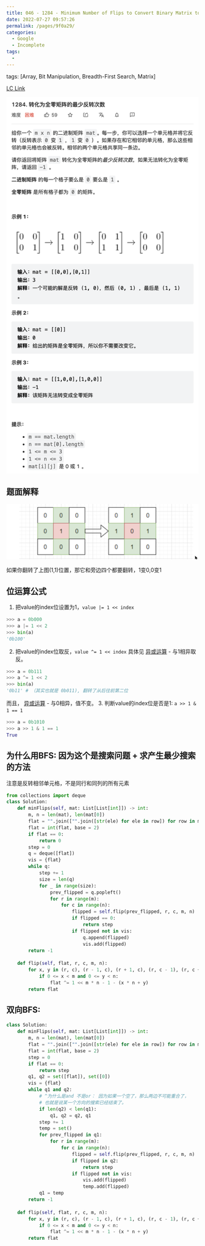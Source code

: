 ```yaml
---
title: 046 - 1284 - Minimum Number of Flips to Convert Binary Matrix to Zero Matrix - Hard
date: 2022-07-27 09:57:26
permalink: /pages/9f0a29/
categories:
  - Google
  - Incomplete
tags:
  - 
---
```

tags: [Array, Bit Manipulation, Breadth-First Search, Matrix]


[LC Link](https://leetcode.cn/problems/minimum-number-of-flips-to-convert-binary-matrix-to-zero-matrix/)

![](https://raw.githubusercontent.com/emmableu/image/master/202208130005689.png)

 ## 题面解释

![](https://raw.githubusercontent.com/emmableu/image/master/202208130017865.png)

如果你翻转了上图(1,1)位置，那它和旁边四个都要翻转，1变0,0变1

## 位运算公式

1. 把value的index位设置为1，`value |= 1 << index`
```python
>>> a = 0b000
>>> a |= 1 << 2
>>> bin(a)
'0b100'  
```
2. 把value的index位取反，`value ^= 1 << index`
具体见 [异或运算](https://emmableu.github.io/blog/pages/9b57bd/#%E5%BC%82%E6%88%96%E8%BF%90%E7%AE%97-xor)  - 与1相异取反。
```python
>>> a = 0b111
>>> a ^= 1 << 2
>>> bin(a)
'0b11' # （其实也就是 0b011), 翻转了从后往前第二位
```
而且， [异或运算](https://emmableu.github.io/blog/pages/9b57bd/#%E5%BC%82%E6%88%96%E8%BF%90%E7%AE%97-xor)  - 与0相异，值不变。
3. 判断value的index位是否是1: `a >> 1 & 1 == 1`
```python
>>> a = 0b1010
>>> a >> 1 & 1 == 1
True
```

## 为什么用BFS: 因为这个是搜索问题 + 求产生最少搜索的方法

注意是反转相邻单元格，不是同行和同列的所有元素

```python
from collections import deque
class Solution:
	def minFlips(self, mat: List[List[int]]) -> int:
		m, n = len(mat), len(mat[0])
		flat = "".join(["".join([str(ele) for ele in row]) for row in mat])
		flat = int(flat, base = 2)
		if flat == 0:
			return 0
		step = 0
		q = deque([flat])
		vis = {flat}
		while q:
			step += 1
			size = len(q)
			for _ in range(size):
				prev_flipped = q.popleft()
				for r in range(m):
					for c in range(n):
						flipped = self.flip(prev_flipped, r, c, m, n)
						if flipped == 0:
							return step
						if flipped not in vis:
							q.append(flipped)
							vis.add(flipped)
		return -1

	def flip(self, flat, r, c, m, n):
		for x, y in (r, c), (r - 1, c), (r + 1, c), (r, c - 1), (r, c + 1):
			if 0 <= x < m and 0 <= y < n:
				flat ^= 1 << m * n - 1 - (x * n + y)
		return flat
```


## 双向BFS:
```python
class Solution:
	def minFlips(self, mat: List[List[int]]) -> int:
		m, n = len(mat), len(mat[0])
		flat = "".join(["".join([str(ele) for ele in row]) for row in mat])
		flat = int(flat, base = 2)
		step = 0
		if flat == 0:
			return step
		q1, q2 = set([flat]), set([0])
		vis = {flat}
		while q1 and q2: 
			# ^为什么是and 不是or： 因为如果一个空了，那么两边不可能重合了，
			# 也就是说某一个方向的搜索已经结束了。
			if len(q2) < len(q1):
				q1, q2 = q2, q1
			step += 1
			temp = set()
			for prev_flipped in q1:
				for r in range(m):
					for c in range(n):
						flipped = self.flip(prev_flipped, r, c, m, n)
						if flipped in q2:
							return step
						if flipped not in vis:
							vis.add(flipped)
							temp.add(flipped)
			q1 = temp
		return -1

	def flip(self, flat, r, c, m, n):
		for x, y in (r, c), (r - 1, c), (r + 1, c), (r, c - 1), (r, c + 1):
			if 0 <= x < m and 0 <= y < n:
				flat ^= 1 << m * n - 1 - (x * n + y)
		return flat
```